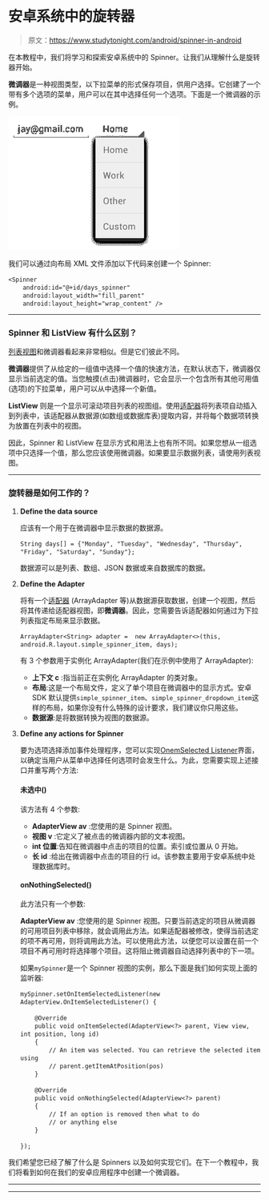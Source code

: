 # 安卓系统中的旋转器

> 原文：<https://www.studytonight.com/android/spinner-in-android>

在本教程中，我们将学习和探索安卓系统中的 Spinner。让我们从理解什么是旋转器开始。

**微调器**是一种视图类型，以下拉菜单的形式保存项目，供用户选择。它创建了一个带有多个选项的菜单，用户可以在其中选择任何一个选项。下面是一个微调器的示例。

![Adapter](img/2dc867c2a954c92eb809fe111acb0b05.png)

我们可以通过向布局 XML 文件添加以下代码来创建一个 Spinner:

```
<Spinner
    android:id="@+id/days_spinner"
    android:layout_width="fill_parent"
    android:layout_height="wrap_content" />
```

* * *

### Spinner 和 ListView 有什么区别？

[列表视图](android-listview)和微调器看起来非常相似。但是它们彼此不同。

**微调器**提供了从给定的一组值中选择一个值的快速方法，在默认状态下，微调器仅显示当前选定的值。当您触摸(点击)微调器时，它会显示一个包含所有其他可用值(选项)的下拉菜单，用户可以从中选择一个新值。

**ListView** 则是一个显示可滚动项目列表的视图组。使用[适配器](adapter-and-adapter-view)将列表项自动插入到列表中，该适配器从数据源(如数组或数据库表)提取内容，并将每个数据项转换为放置在列表中的视图。

因此，Spinner 和 ListView 在显示方式和用法上也有所不同。如果您想从一组选项中只选择一个值，那么您应该使用微调器。如果要显示数据列表，请使用列表视图。

* * *

### 旋转器是如何工作的？

1.  **Define the data source**

    应该有一个用于在微调器中显示数据的数据源。

    ```
    String days[] = {"Monday", "Tuesday", "Wednesday", "Thursday", "Friday", "Saturday", "Sunday"};
    ```

    数据源可以是列表、数组、JSON 数据或来自数据库的数据。

3.  **Define the Adapter**

    将有一个[适配器](adapter-and-adapter-view) (ArrayAdapter 等)从数据源获取数据，创建一个视图，然后将其传递给适配器视图，即**微调器**。因此，您需要告诉适配器如何通过为下拉列表指定布局来显示数据。

    ```
    ArrayAdapter<String> adapter =  new ArrayAdapter<>(this, android.R.layout.simple_spinner_item, days);
    ```

    有 3 个参数用于实例化 ArrayAdapter(我们在示例中使用了 ArrayAdapter):

    *   **上下文 c** :指当前正在实例化 ArrayAdapter 的类对象。
    *   **布局**:这是一个布局文件，定义了单个项目在微调器中的显示方式。安卓 SDK 默认提供`simple_spinner_item`、`simple_spinner_dropdown_item`这样的布局，如果你没有什么特殊的设计要求，我们建议你只用这些。
    *   **数据源**:是将数据转换为视图的数据源。

5.  **Define any actions for Spinner**

    要为选项选择添加事件处理程序，您可以实现[OnemSelected Listener](https://developer.android.com/reference/android/widget/AdapterView.OnItemSelectedListener.html)界面，以确定当用户从菜单中选择任何选项时会发生什么。为此，您需要实现上述接口并重写两个方法:

    #### 未选中()

    该方法有 4 个参数:

    *   **AdapterView av** :您使用的是 Spinner 视图。
    *   **视图 v** :它定义了被点击的微调器内部的文本视图。
    *   **int 位置**:告知在微调器中点击的项目的位置。索引或位置从 0 开始。
    *   **长 id** :给出在微调器中点击的项目的行 id。该参数主要用于安卓系统中处理数据库时。

    #### onNothingSelected()

    此方法只有一个参数:

    **AdapterView av** :您使用的是 Spinner 视图。只要当前选定的项目从微调器的可用项目列表中移除，就会调用此方法。如果适配器被修改，使得当前选定的项不再可用，则将调用此方法。可以使用此方法，以便您可以设置在前一个项目不再可用时将选择哪个项目。这将阻止微调器自动选择列表中的下一项。

    如果`mySpinner`是一个 Spinner 视图的实例，那么下面是我们如何实现上面的监听器:

    ```
    mySpinner.setOnItemSelectedListener(new AdapterView.OnItemSelectedListener() {

        @Override
        public void onItemSelected(AdapterView<?> parent, View view, int position, long id) 
        { 
            // An item was selected. You can retrieve the selected item using
            // parent.getItemAtPosition(pos)
        }

        @Override
        public void onNothingSelected(AdapterView<?> parent) 
        { 
            // If an option is removed then what to do
            // or anything else
        }

    });
    ```

我们希望您已经了解了什么是 Spinners 以及如何实现它们。在下一个教程中，我们将看到如何在我们的安卓应用程序中创建一个微调器。

* * *

* * *